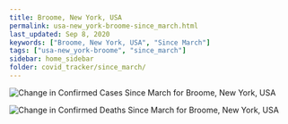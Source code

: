 ```yaml
---
title: Broome, New York, USA
permalink: usa-new_york-broome-since_march.html
last_updated: Sep 8, 2020
keywords: ["Broome, New York, USA", "Since March"]
tags: ["usa-new_york-broome", "since_march"]
sidebar: home_sidebar
folder: covid_tracker/since_march/
---
```


![Change in Confirmed Cases Since March for Broome, New York, USA](images/graphs/usa-new_york-broome-delta_confirmed-since_march_graph.png)

![Change in Confirmed Deaths Since March for Broome, New York, USA](images/graphs/usa-new_york-broome-delta_deaths-since_march_graph.png)
